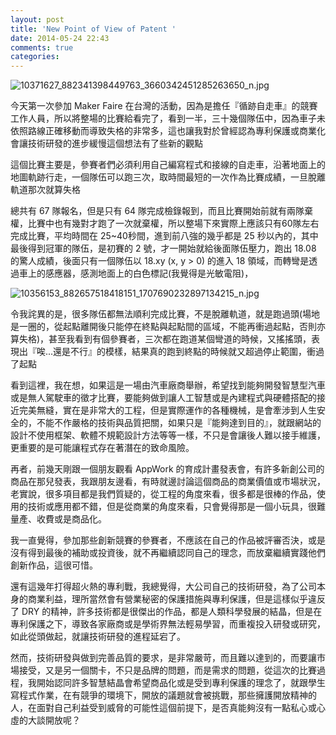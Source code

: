 ```yaml
---
layout: post
title: 'New Point of View of Patent '
date: 2014-05-24 22:43
comments: true
categories: 
---
```


![10371627_882341398449763_3660342451285263650_n.jpg](http://user-image.logdown.io/user/3330/blog/3407/post/201059/IQc0ID6sSvSs0tzbvCvB_10371627_882341398449763_3660342451285263650_n.jpg)

今天第一次參加 Maker Faire 在台灣的活動，因為是擔任『循跡自走車』的競賽工作人員，所以將整場的比賽給看完了，看到一半，三十幾個隊伍中，因為車子未依照路線正確移動而導致失格的非常多，這也讓我對於曾經認為專利保護或商業化會讓技術研發的進步緩慢這個想法有了些新的觀點
<!--more-->
這個比賽主要是，參賽者們必須利用自己編寫程式和接線的自走車，沿著地面上的地圖軌跡行走，一個隊伍可以跑三次，取時間最短的一次作為比賽成績，一旦脫離軌道那次就算失格

總共有 67 隊報名，但是只有 64 隊完成檢錄報到，而且比賽開始前就有兩隊棄權，比賽中也有幾對才跑了一次就棄權，所以整場下來實際上應該只有60隊左右完成比賽，平均時間在 25~40秒間，進到前八強的幾乎都是 25 秒以內的，其中最後得到冠軍的隊伍，是初賽的 2 號，才一開始就給後面隊伍壓力，跑出 18.08 的驚人成績，後面只有一個隊伍以 18.xy (x, y > 0) 的進入 18 領域，而轉彎是透過車上的感應器，感測地面上的白色標記(我覺得是光敏電阻)，

![10356153_882657518418151_1707690232897134215_n.jpg](http://user-image.logdown.io/user/3330/blog/3407/post/201059/OhUAkYXLQgOcDeFhzkr8_10356153_882657518418151_1707690232897134215_n.jpg)

令我詫異的是，很多隊伍都無法順利完成比賽，不是脫離軌道，就是跑過頭(場地是一圈的，從起點離開後只能停在終點與起點間的區域，不能再衝過起點，否則亦算失格)，甚至我看到有個參賽者，三次都在跑道某個彎道的時候，又搖搖頭，表現出『唉...還是不行』的模樣，結果真的跑到終點的時候就又超過停止範圍，衝過了起點

看到這裡，我在想，如果這是一場由汽車廠商舉辦，希望找到能夠開發智慧型汽車或是無人駕駛車的徵才比賽，要能夠做到讓人工智慧或是內建程式與硬體搭配的接近完美無縫，實在是非常大的工程，但是實際運作的各種機械，是會牽涉到人生安全的，不能不作嚴格的技術與品質把關，如果只是『能夠達到目的』，就跟網站的設計不使用框架、軟體不規範設計方法等等一樣，不只是會讓後人難以接手維護，更重要的是可能讓程式存在著潛在的致命風險。

再者，前幾天剛跟一個朋友觀看 AppWork 的育成計畫發表會，有許多新創公司的商品在那兒發表，我跟朋友邊看，有時就邊討論這個商品的商業價值或市場狀況，老實說，很多項目都是我們質疑的，從工程的角度來看，很多都是很棒的作品，使用的技術或應用都不錯，但是從商業的角度來看，只會覺得那是一個小玩具，很難量產、收費或是商品化。

我一直覺得，參加那些創新競賽的參賽者，不應該在自己的作品被評審否決，或是沒有得到最後的補助或投資後，就不再繼續認同自己的理念，而放棄繼續實踐他們創新作品，這很可惜。

還有這幾年打得超火熱的專利戰，我總覺得，大公司自己的技術研發，為了公司本身的商業利益，理所當然會有營業秘密的保護措施與專利保護，但是這樣似乎違反了 DRY 的精神，許多技術都是很傑出的作品，都是人類科學發展的結晶，但是在專利保護之下，導致各家廠商或是學術界無法輕易學習，而重複投入研發或研究，如此從頭做起，就讓技術研發的進程延宕了。

然而，技術研發與做到完善品質的要求，是非常嚴苛，而且難以達到的，而要讓市場接受，又是另一個關卡，不只是品牌的問題，而是需求的問題，從這次的比賽過程，我開始認同許多智慧結晶會希望商品化或是受到專利保護的理念了，就跟學生寫程式作業，在有競爭的環境下，開放的議題就會被挑戰，那些擁護開放精神的人，在面對自己利益受到威脅的可能性這個前提下，是否真能夠沒有一點私心或心虛的大談開放呢？

